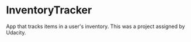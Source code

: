 # InventoryTracker
App that tracks items in a user's inventory. This was a project assigned by Udacity.
